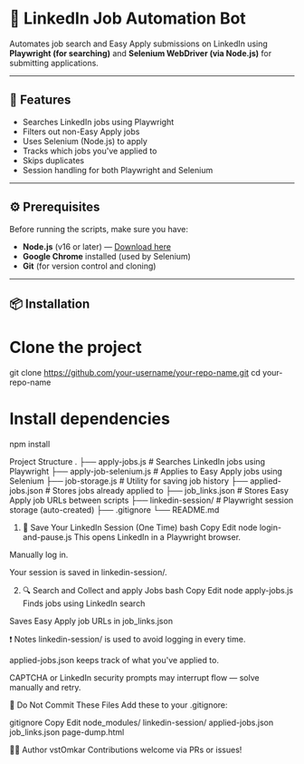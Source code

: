 # 🤖 LinkedIn Job Automation Bot

Automates job search and Easy Apply submissions on LinkedIn using **Playwright (for searching)** and **Selenium WebDriver (via Node.js)** for submitting applications.

---

## 🧩 Features

- Searches LinkedIn jobs using Playwright
- Filters out non-Easy Apply jobs
- Uses Selenium (Node.js) to apply
- Tracks which jobs you've applied to
- Skips duplicates
- Session handling for both Playwright and Selenium

---

## ⚙️ Prerequisites

Before running the scripts, make sure you have:

- **Node.js** (v16 or later) — [Download here](https://nodejs.org/)
- **Google Chrome** installed (used by Selenium)
- **Git** (for version control and cloning)

---

## 📦 Installation

# Clone the project
git clone https://github.com/your-username/your-repo-name.git
cd your-repo-name

# Install dependencies
npm install

Project Structure
.
├── apply-jobs.js              # Searches LinkedIn jobs using Playwright
├── apply-job-selenium.js      # Applies to Easy Apply jobs using Selenium
├── job-storage.js             # Utility for saving job history
├── applied-jobs.json          # Stores jobs already applied to
├── job_links.json             # Stores Easy Apply job URLs between scripts
├── linkedin-session/          # Playwright session storage (auto-created)
├── .gitignore
└── README.md

1. 🔐 Save Your LinkedIn Session (One Time)
bash
Copy
Edit
node login-and-pause.js
This opens LinkedIn in a Playwright browser.

Manually log in.

Your session is saved in linkedin-session/.

2. 🔍 Search and Collect and apply Jobs
bash
Copy
Edit
node apply-jobs.js
Finds jobs using LinkedIn search

Saves Easy Apply job URLs in job_links.json

❗ Notes
linkedin-session/ is used to avoid logging in every time.

applied-jobs.json keeps track of what you've applied to.

CAPTCHA or LinkedIn security prompts may interrupt flow — solve manually and retry.

🛑 Do Not Commit These Files
Add these to your .gitignore:

gitignore
Copy
Edit
node_modules/
linkedin-session/
applied-jobs.json
job_links.json
page-dump.html

👨‍💻 Author
vstOmkar 
Contributions welcome via PRs or issues!
